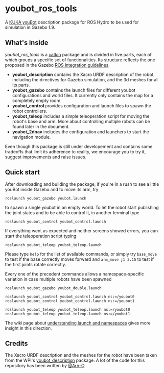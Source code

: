 youbot_ros_tools
================

A [KUKA youBot][1] description package for ROS Hydro to be used for simulation in Gazebo 1.9.

## What's inside
*youbot_ros_tools* is a [catkin][2] package and is divided in five parts, each of which groups a specific set of functionalities. Its structure reflects the one proposed in the Gazebo [ROS integration guidelines][3].

* **youbot_description** contains the Xacro URDF description of the robot, including the directives for Gazebo simulation, and the 3d meshes for all its parts. 
* **youbot_gazebo** contains the launch files for different youbot configurations and world files. It currently only contains the map for a completely empty room.
* **youbot_control** provides configuration and launch files to spawn the robot controllers.
* **youbot_teleop** includes a simple teleoperation script for moving the robot's base and arm. More about controlling multiple robots can be found later in the document.
* **youbot_2dnav** includes the configuration and launchers to start the navigation module. 

Even though this package is still under developement and contains some tradeoffs that limit its adherence to reality, we encourage you to try it, suggest improvements and raise issues.

## Quick start
After downloading and building the package, if you're in a rush to see a little youBot inside Gazebo and to move its arm, try

```
roslaunch youbot_gazebo youbot.launch
```
to spawn a single youbot in an empty world.
To let the robot start publishing the joint states and to be able to control it, in another terminal type

```
roslaunch youbot_control youbot_control.launch
```
If everything went as expected and neither screens showed errors, you can start the teleoperation script typing

```
roslaunch youbot_teleop youbot_teleop.launch
```
Please type `help` for the list of available commands, or simply try `base_move` to test if the base correctly moves forward and `arm_move j1 3.15` to test if the first joints rotate correctly.

Every one of the precedent commands allows a namespace-specific variation in case multiple robots have been spawned

```
roslaunch youbot_gazebo youbot_double.launch

roslaunch youbot_control youbot_control.launch ns:=/youbot0
roslaunch youbot_control youbot_control.launch ns:=/youbot1

roslaunch youbot_teleop youbot_teleop.launch ns:=/youbot0
roslaunch youbot_teleop youbot_teleop.launch ns:=/youbot1

```
The wiki page about [understanding launch and namespaces][6] gives more insight in this direction.

## Credits
The Xacro URDF description and the meshes for the robot have been taken from the WPI's [youbot_description][4] package. A lot of the code for this repository has been written by [@Arn-O][5].

[1]: http://www.youbot-store.com/
[2]: http://wiki.ros.org/catkin
[3]: http://gazebosim.org/wiki/Tutorials#ROS_Integration
[4]: https://github.com/WPI-RAIL/youbot_description
[5]: https://github.com/Arn-O
[6]: https://github.com/Boanerghes/youbot_ros_tools/wiki/Understanding-launch-and-namespaces
